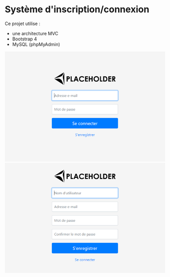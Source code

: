 # Système d'inscription/connexion

Ce projet utilise :
- une architecture MVC
- Bootstrap 4
- MySQL (phpMyAdmin)

<img src="https://github.com/loicnhz/Login-system/blob/master/Img/img_1.png" width="602"/>
<img src="https://github.com/loicnhz/Login-system/blob/master/Img/img_2.png" width="602"/>

